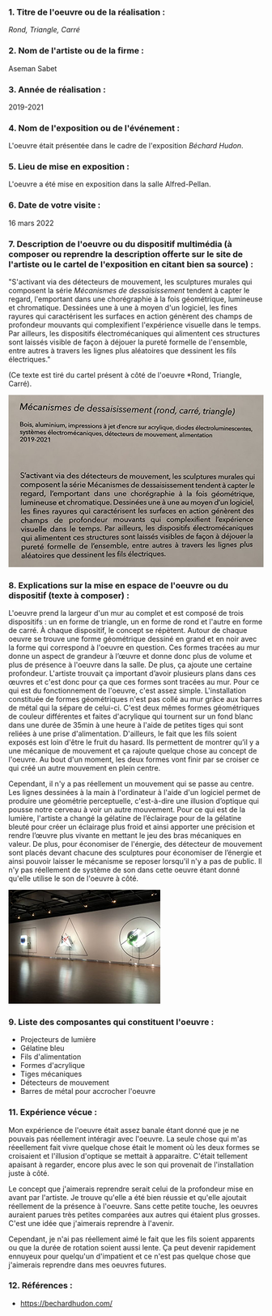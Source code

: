 ### 1. Titre de l'oeuvre ou de la réalisation :

*Rond, Triangle, Carré*

### 2. Nom de l'artiste ou de la firme :

Aseman Sabet

### 3. Année de réalisation :

2019-2021

### 4. Nom de l'exposition ou de l'événement :

L'oeuvre était présentée dans le cadre de l'exposition *Béchard Hudon*.

### 5. Lieu de mise en exposition :

L'oeuvre a été mise en exposition dans la salle Alfred-Pellan.

### 6. Date de votre visite : 

16 mars 2022

### 7. Description de l'oeuvre ou du dispositif multimédia (à composer ou reprendre la description offerte sur le site de l'artiste ou le cartel de l'exposition en citant bien sa source) : 

"S'activant via des détecteurs de mouvement, les sculptures murales qui composent la série *Mécanismes de dessaisissement* tendent à capter le regard, l'emportant dans une chorégraphie à la fois géométrique, lumineuse et chromatique. Dessinées une à une à moyen d'un logiciel, les fines rayures qui caractérisent les surfaces en action génèrent des champs de profondeur mouvants qui complexifient l'expérience visuelle dans le temps. Par ailleurs, les dispositifs électromécaniques qui alimentent ces structures sont laissés visible de façon à déjouer la pureté formelle de l'ensemble, entre autres à travers les lignes plus aléatoires que dessinent les fils électriques."

(Ce texte est tiré du cartel présent à côté de l'oeuvre *Rond, Triangle, Carré). 

![cartel_expo_bechard_hudon](medias/photographies/cartel_expo_bechard_hudon.jpg)

### 8. Explications sur la mise en espace de l'oeuvre ou du dispositif (texte à composer) : 

L'oeuvre prend la largeur d'un mur au complet et est composé de trois dispositifs : un en forme de triangle, un en forme de rond et l'autre en forme de carré. À chaque dispositif, le concept se répètent. Autour de chaque oeuvre se trouve une forme géométrique dessiné en grand et en noir avec la forme qui correspond à l'oeuvre en question. Ces formes tracées au mur donne un aspect de grandeur à l’œuvre et donne donc plus de volume et plus de présence à l'oeuvre dans la salle. De plus, ça ajoute une certaine profondeur. L'artiste trouvait ça important d’avoir plusieurs plans dans ces œuvres et c'est donc pour ça que ces formes sont tracées au mur. Pour ce qui est du fonctionnement de l'oeuvre, c'est assez simple. L'installation constituée de formes géométriques n'est pas collé au mur grâce aux barres de métal qui la sépare de celui-ci. C'est deux mêmes formes géométriques de couleur différentes et faites d'acrylique qui tournent sur un fond blanc dans une durée de 35min à une heure à l'aide de petites tiges qui sont reliées à une prise d'alimentation. D'ailleurs, le fait que les fils soient exposés est loin d'être le fruit du hasard. Ils permettent de montrer qu’il y a une mécanique de mouvement et ça rajoute quelque chose au concept de l'oeuvre. Au bout d'un moment, les deux formes vont finir par se croiser ce qui créé un autre mouvement en plein centre.

Cependant, il n'y a pas réellement un mouvement qui se passe au centre. Les lignes dessinées à la main à l'ordinateur à l'aide d'un logiciel permet de produire une géométrie perceptuelle, c'est-à-dire une illusion d’optique qui pousse notre cerveau à voir un autre mouvement. Pour ce qui est de la lumière, l'artiste a changé la gélatine de l’éclairage pour de la gélatine bleuté pour créer un éclairage plus froid et ainsi apporter une précision et rendre l’œuvre plus vivante en mettant le jeu des bras mécaniques en valeur. De plus, pour économiser de l'énergie, des détecteur de mouvement sont placés devant chacune des sculptures pour économiser de l’énergie et ainsi pouvoir laisser le mécanisme se reposer lorsqu'il n'y a pas de public. Il n'y pas réellement de système de son dans cette oeuvre étant donné qu'elle utilise le son de l'oeuvre à côté. 

![espace_installation_bechard_hudon](medias/photographies/espace_installation_bechard_hudon.jpg)

### 9. Liste des composantes qui constituent l'oeuvre :

- Projecteurs de lumière 
- Gélatine bleu 
- Fils d'alimentation
- Formes d'acrylique 
- Tiges mécaniques
- Détecteurs de mouvement 
- Barres de métal pour accrocher l'oeuvre 

### 11. Expérience vécue :

Mon expérience de l'oeuvre était assez banale étant donné que je ne pouvais pas réellement intéragir avec l'oeuvre. La seule chose qui m'as réeellement fait vivre quelque chose était le moment où les deux formes se croisaient et l'illusion d'optique se mettait à apparaitre. C'était tellement apaisant à regarder, encore plus avec le son qui provenait de l'installation juste à côté. 

Le concept que j'aimerais reprendre serait celui de la profondeur mise en avant par l'artiste. Je trouve qu'elle a été bien réussie et qu'elle ajoutait réellement de la présence à l'oeuvre. Sans cette petite touche, les oeuvres auraient parues très petites comparées aux autres qui étaient plus grosses. C'est une idée que j'aimerais reprendre à l'avenir.

Cependant, je n'ai pas réellement aimé le fait que les fils soient apparents ou que la durée de rotation soient aussi lente. Ça peut devenir rapidement ennuyeux pour quelqu'un d'impatient et ce n'est pas quelque chose que j'aimerais reprendre dans mes oeuvres futures.
 

 ### 12. Références :
 
 - https://bechardhudon.com/
 
